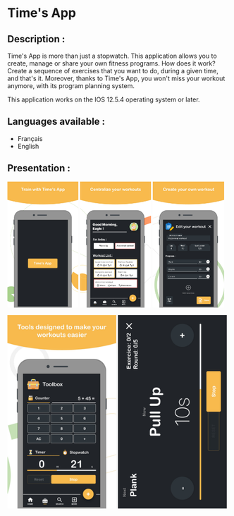 # Time's App

## Description :

Time's App is more than just a stopwatch.
This application allows you to create, manage or share your own fitness programs.
How does it work? Create a sequence of exercises that you want to do, during a given time,
and that's it. Moreover, thanks to Time's App, you won't miss your workout anymore,
with its program planning system.

This application works on the IOS 12.5.4 operating system or later.

## Languages available :

- Français
- English

## Presentation :

<p>
  <img alt="Icon's app" src="assets\screenshot\img_5.jpg" width="32%"/>
  <img alt="Homepage" src="assets\screenshot\img_1.jpg" width="32%"/>
  <img alt="Create your own workout" src="assets\screenshot\img_2.jpg" width="32%"/>
</p>

<p>
  <img alt="Tools designed to make youy workout easier" src="assets\screenshot\img_3.jpg" width="49%"/>
  <img alt="" src="assets\screenshot\img_4.jpg" width="49%"/>
</p>
